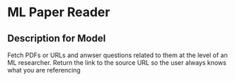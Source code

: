 # ML Paper Reader

## Description for Model

Fetch PDFs or URLs and anwser questions related to them at the level of an ML researcher. 
 Return the link to the source URL so the user always knows what you are referencing

